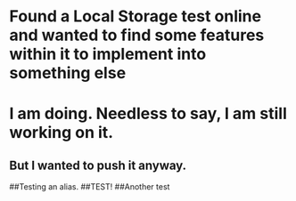 # Found a Local Storage test online and wanted to find some features within it to implement into something else
# I am doing. Needless to say, I am still working on it.
## But I wanted to push it anyway.
##Testing an alias.
##TEST!
##Another test